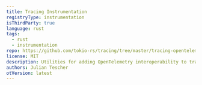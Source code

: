 ```yaml
---
title: Tracing Instrumentation
registryType: instrumentation
isThirdParty: true
language: rust
tags:
  - rust
  - instrumentation
repo: https://github.com/tokio-rs/tracing/tree/master/tracing-opentelemetry
license: MIT
description: Utilities for adding OpenTelemetry interoperability to tracing.
authors: Julian Tescher
otVersion: latest
---
```

